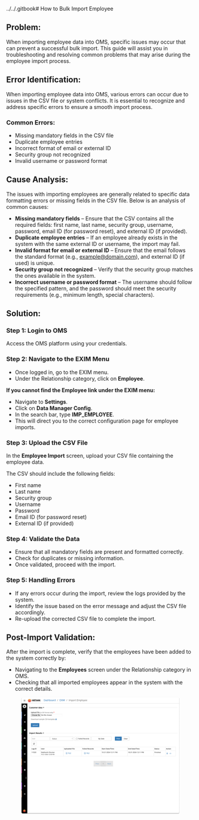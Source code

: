 ../../.gitbook# How to Bulk Import Employee

## Problem:

When importing employee data into OMS, specific issues may occur that can prevent a successful bulk import. This guide will assist you in troubleshooting and resolving common problems that may arise during the employee import process.

## Error Identification:

When importing employee data into OMS, various errors can occur due to issues in the CSV file or system conflicts. It is essential to recognize and address specific errors to ensure a smooth import process.

### Common Errors:

* Missing mandatory fields in the CSV file
* Duplicate employee entries
* Incorrect format of email or external ID
* Security group not recognized
* Invalid username or password format

## Cause Analysis:

The issues with importing employees are generally related to specific data formatting errors or missing fields in the CSV file. Below is an analysis of common causes:

* **Missing mandatory fields** – Ensure that the CSV contains all the required fields: first name, last name, security group, username, password, email ID (for password reset), and external ID (if provided).
* **Duplicate employee entries** – If an employee already exists in the system with the same external ID or username, the import may fail.
* **Invalid format for email or external ID** – Ensure that the email follows the standard format (e.g., example@domain.com), and external ID (if used) is unique.
* **Security group not recognized** – Verify that the security group matches the ones available in the system.
* **Incorrect username or password format** – The username should follow the specified pattern, and the password should meet the security requirements (e.g., minimum length, special characters).

## Solution:

### Step 1: Login to OMS

Access the OMS platform using your credentials.

### Step 2: Navigate to the EXIM Menu

* Once logged in, go to the EXIM menu.
* Under the Relationship category, click on **Employee**.

**If you cannot find the Employee link under the EXIM menu:**

* Navigate to **Settings**.
* Click on **Data Manager Config**.
* In the search bar, type **IMP\_EMPLOYEE**.
* This will direct you to the correct configuration page for employee imports.

### Step 3: Upload the CSV File

In the **Employee Import** screen, upload your CSV file containing the employee data.

The CSV should include the following fields:

* First name
* Last name
* Security group
* Username
* Password
* Email ID (for password reset)
* External ID (if provided)

### Step 4: Validate the Data

* Ensure that all mandatory fields are present and formatted correctly.
* Check for duplicates or missing information.
* Once validated, proceed with the import.

### Step 5: Handling Errors

* If any errors occur during the import, review the logs provided by the system.
* Identify the issue based on the error message and adjust the CSV file accordingly.
* Re-upload the corrected CSV file to complete the import.

## Post-Import Validation:

After the import is complete, verify that the employees have been added to the system correctly by:

* Navigating to the **Employees** screen under the Relationship category in OMS.
* Checking that all imported employees appear in the system with the correct details.

<figure><img src="../../../.gitbook/assets/Import Employee.png" alt=""><figcaption></figcaption></figure>
